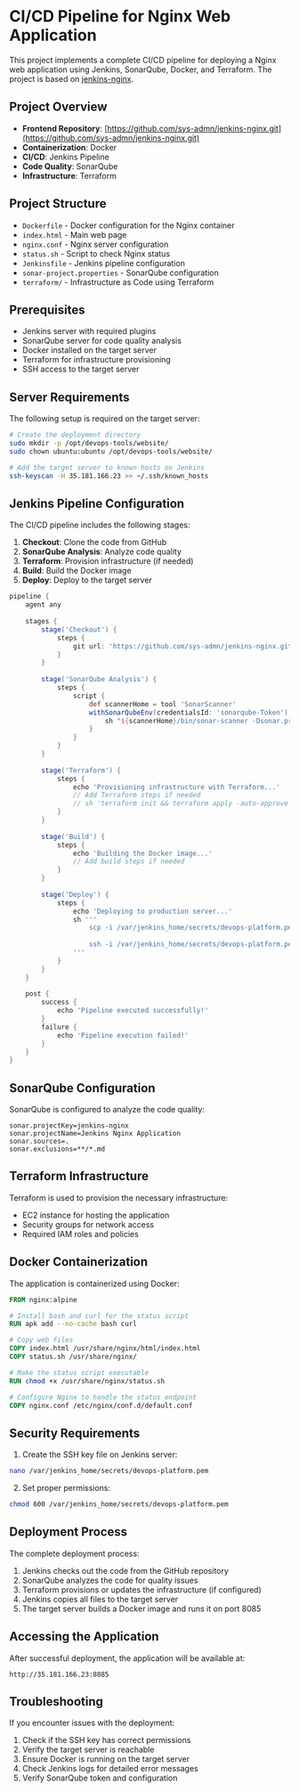 # CI/CD Pipeline for Nginx Web Application

This project implements a complete CI/CD pipeline for deploying a Nginx web application using Jenkins, SonarQube, Docker, and Terraform. The project is based on [jenkins-nginx](https://github.com/sys-admn/Install-DevOps-tools-with-Docker.git).

## Project Overview

- **Frontend Repository**: [https://github.com/sys-admn/jenkins-nginx.git](https://github.com/sys-admn/jenkins-nginx.git)
- **Containerization**: Docker
- **CI/CD**: Jenkins Pipeline
- **Code Quality**: SonarQube
- **Infrastructure**: Terraform

## Project Structure

- `Dockerfile` - Docker configuration for the Nginx container
- `index.html` - Main web page
- `nginx.conf` - Nginx server configuration
- `status.sh` - Script to check Nginx status
- `Jenkinsfile` - Jenkins pipeline configuration
- `sonar-project.properties` - SonarQube configuration
- `terraform/` - Infrastructure as Code using Terraform

## Prerequisites

- Jenkins server with required plugins
- SonarQube server for code quality analysis
- Docker installed on the target server
- Terraform for infrastructure provisioning
- SSH access to the target server

## Server Requirements

The following setup is required on the target server:

```bash
# Create the deployment directory
sudo mkdir -p /opt/devops-tools/website/
sudo chown ubuntu:ubuntu /opt/devops-tools/website/

# Add the target server to known hosts on Jenkins
ssh-keyscan -H 35.181.166.23 >> ~/.ssh/known_hosts
```

## Jenkins Pipeline Configuration

The CI/CD pipeline includes the following stages:

1. **Checkout**: Clone the code from GitHub
2. **SonarQube Analysis**: Analyze code quality
3. **Terraform**: Provision infrastructure (if needed)
4. **Build**: Build the Docker image
5. **Deploy**: Deploy to the target server

```groovy
pipeline {
    agent any
    
    stages {
        stage('Checkout') {
            steps {
                git url: 'https://github.com/sys-admn/jenkins-nginx.git', branch: 'main'
            }
        }
        
        stage('SonarQube Analysis') {
            steps {
                script {
                    def scannerHome = tool 'SonarScanner'
                    withSonarQubeEnv(credentialsId: 'sonarqube-Token') {
                        sh "${scannerHome}/bin/sonar-scanner -Dsonar.projectKey=jenkins-nginx"
                    }
                }
            }
        }
        
        stage('Terraform') {
            steps {
                echo 'Provisioning infrastructure with Terraform...'
                // Add Terraform steps if needed
                // sh 'terraform init && terraform apply -auto-approve'
            }
        }
        
        stage('Build') {
            steps {
                echo 'Building the Docker image...'
                // Add build steps if needed
            }
        }
        
        stage('Deploy') {
            steps {
                echo 'Deploying to production server...'
                sh '''
                    scp -i /var/jenkins_home/secrets/devops-platform.pem ./* ./status.sh ubuntu@35.181.166.23:/opt/devops-tools/website/
                    
                    ssh -i /var/jenkins_home/secrets/devops-platform.pem ubuntu@35.181.166.23 "cd /opt/devops-tools/website/ && docker build -t nginx-devops . && docker run -d -p 8085:80 --name=nginx nginx-devops"
                '''
            }
        }
    }
    
    post {
        success {
            echo 'Pipeline executed successfully!'
        }
        failure {
            echo 'Pipeline execution failed!'
        }
    }
}
```

## SonarQube Configuration

SonarQube is configured to analyze the code quality:

```properties
sonar.projectKey=jenkins-nginx
sonar.projectName=Jenkins Nginx Application
sonar.sources=.
sonar.exclusions=**/*.md
```

## Terraform Infrastructure

Terraform is used to provision the necessary infrastructure:

- EC2 instance for hosting the application
- Security groups for network access
- Required IAM roles and policies

## Docker Containerization

The application is containerized using Docker:

```dockerfile
FROM nginx:alpine

# Install bash and curl for the status script
RUN apk add --no-cache bash curl

# Copy web files
COPY index.html /usr/share/nginx/html/index.html
COPY status.sh /usr/share/nginx/

# Make the status script executable
RUN chmod +x /usr/share/nginx/status.sh

# Configure Nginx to handle the status endpoint
COPY nginx.conf /etc/nginx/conf.d/default.conf
```

## Security Requirements

1. Create the SSH key file on Jenkins server:
```bash
nano /var/jenkins_home/secrets/devops-platform.pem
```

2. Set proper permissions:
```bash
chmod 600 /var/jenkins_home/secrets/devops-platform.pem
```

## Deployment Process

The complete deployment process:

1. Jenkins checks out the code from the GitHub repository
2. SonarQube analyzes the code for quality issues
3. Terraform provisions or updates the infrastructure (if configured)
4. Jenkins copies all files to the target server
5. The target server builds a Docker image and runs it on port 8085

## Accessing the Application

After successful deployment, the application will be available at:
```
http://35.181.166.23:8085
```

## Troubleshooting

If you encounter issues with the deployment:

1. Check if the SSH key has correct permissions
2. Verify the target server is reachable
3. Ensure Docker is running on the target server
4. Check Jenkins logs for detailed error messages
5. Verify SonarQube token and configuration
